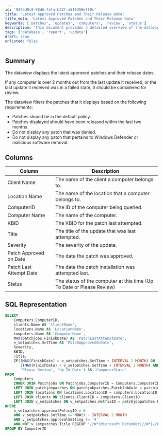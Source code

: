 ```yaml
---
id: '927ed9c8-98d6-4efa-b22f-a516458ef19c'
title: 'Latest Approved Patches and Their Release Date'
title_meta: 'Latest Approved Patches and Their Release Date'
keywords: ['patches', 'updates', 'computers', 'review', 'status']
description: 'This document provides a detailed overview of the dataview that displays the latest approved patches along with their release dates. It outlines the criteria for filtering patches, the columns included in the dataview, and the SQL representation for querying the relevant data. It highlights the importance of reviewing computers that are overdue for updates or have encountered failed patch installations.'
tags: ['database', 'report', 'update']
draft: true
unlisted: false
---
```


## Summary

The dataview displays the latest approved patches and their release dates.

If any computer is over 2 months out from the last update it received, or the last update it received was in a failed state, it should be considered for review.

The dataview filters the patches that it displays based on the following requirements:

- Patches should be in the default policy.
- Patches displayed should have been released within the last two months.
- Do not display any patch that was denied.
- Do not display any patch that pertains to Windows Defender or malicious software removal.

## Columns

| Column                     | Description                                               |
|---------------------------|-----------------------------------------------------------|
| Client Name               | The name of the client a computer belongs to.            |
| Location Name             | The name of the location that a computer belongs to.     |
| ComputerID                | The ID of the computer being queried.                    |
| Computer Name             | The name of the computer.                                |
| KBID                      | The KBID for the patch last attempted.                   |
| Title                     | The title of the update that was last attempted.         |
| Severity                  | The severity of the update.                              |
| Patch Approved on Date    | The date the patch was approved.                         |
| Patch Last Attempt Date   | The date the patch installation was attempted last.      |
| Status                    | The status of the computer at this time (Up To Date or Please Review) |

## SQL Representation

```sql
SELECT
    Computers.ComputerID,
    clients.Name AS 'ClientName',
    locations.Name AS 'LocationName',
    computers.Name AS 'ComputerName',
    MAX(patchjobs.FinishDate) AS 'PatchLastAttemptDate',
    v_setpatches.SetTime AS 'PatchApprovedOnDate',
    Severity,
    KBID,
    Title,
    IF((MAX(FinishDate) > v_setpatches.SetTime + INTERVAL 2 MONTH) OR 
       ((MAX(FinishDate) < v_setpatches.SetTime + INTERVAL 2 MONTH) AND operationResultCode != '2'), 
       'Please Review', 'Up To Date') AS 'ComputerState'
FROM
    Computers
    INNER JOIN Patchjobs ON Patchjobs.ComputerID = Computers.ComputerID
    LEFT JOIN patchjobpatches ON patchjobpatches.PatchJobGuid = patchjobs.PatchJobGuid
    LEFT JOIN locations ON locations.LocationID = computers.LocationID
    LEFT JOIN clients ON clients.ClientID = computers.ClientID
    LEFT JOIN v_setpatches ON v_setpatches.HotfixID = patchjobpatches.PatchID
WHERE 
    v_setpatches.approvalPolicyID = 6 
    AND v_setpatches.SetTime >= NOW() - INTERVAL 2 MONTH 
    AND v_setpatches.approvalSetting != '4' 
    AND NOT v_setpatches.Title REGEXP '//W*(Microsoft Defender)//W*|//W*(Malicious Software Removal)//W*'
GROUP BY ComputerID
```
